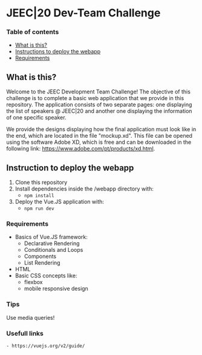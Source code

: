 # JEEC|20 Dev-Team Challenge  

### Table of contents
* [What is this?](#what-is-this)
* [Instructions to deploy the webapp](#instructions-to-deploy-the-webapp)
* [Requirements](#requirements)

## What is this?
Welcome to the JEEC Development Team Challenge! The objective of this challenge is to complete a basic web application that we provide in this repository.
The application consists of two separate pages: one displaying the list of speakers @ JEEC|20 and another one displaying the information of one specific speaker.

We provide the designs displaying how the final application must look like in the end, which are located in the file "mockup.xd". This file can be opened using the software Adobe XD, which is free and can be downloaded in the following link: https://www.adobe.com/pt/products/xd.html.

## Instruction to deploy the webapp
1. Clone this repository
2. Install dependencies inside the /webapp directory with:
    - `npm install`
3. Deploy the Vue.JS application with:
    - `npm run dev`

### Requirements
* Basics of Vue.JS framework:
    - Declarative Rendering
    - Conditionals and Loops
    - Components
    - List Rendering
* HTML
* Basic CSS concepts like:
    - flexbox
    - mobile responsive design

### Tips
Use media queries!


### Usefull links
    - https://vuejs.org/v2/guide/